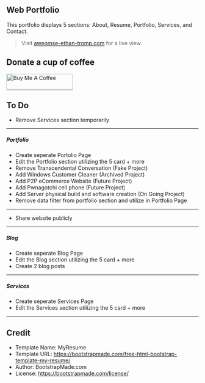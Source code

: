 ## Web Portfolio
This portfolio displays 5 sections: About, Resume, Portfolio, Services, and Contact. 
> Visit [aweomse-ethan-tromp.com](aweomse-ethan-tromp.com) for a live view.

## Donate a cup of coffee
<a href="https://www.buymeacoffee.com/awesomeEthan" target="_blank"><img src="https://www.buymeacoffee.com/assets/img/custom_images/orange_img.png" alt="Buy Me A Coffee" style="height: 41px !important;width: 174px !important;box-shadow: 0px 3px 2px 0px rgba(190, 190, 190, 0.5) !important;-webkit-box-shadow: 0px 3px 2px 0px rgba(190, 190, 190, 0.5) !important;" ></a>

## To Do
- Remove Services section temporarily 
---
##### Portfolio
- Create seperate Portolio Page
- Edit the Portfolio section utilizing the 5 card + more
- Remove Transcendental Conversation (Fake Project)
- Add Windows Customer Cleaner (Archived Project)
- Add P2P eCommerce Website (Future Project)
- Add Pwnagotchi cell phone (Future Project)
- Add Server physical build and software creation (On Going Project)
- Remove data filter from portfolio section and utilize in Portfolio Page
---
- Share website publicly
---
##### Blog
- Create seperate Blog Page
- Edit the Blog section utilizing the 5 card + more
- Create 2 blog posts
---
##### Services
- Create seperate Services Page
- Edit the Services section utilizing the 5 card + more 
---



## Credit
- Template Name: MyResume
- Template URL: https://bootstrapmade.com/free-html-bootstrap-template-my-resume/
- Author: BootstrapMade.com
- License: https://bootstrapmade.com/license/

